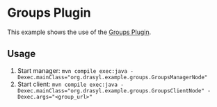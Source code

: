 # Groups Plugin

This example shows the use of the [Groups Plugin](https://docs.java.drasyl.org/plugins/groups/).

## Usage

1. Start
   manager: `mvn compile exec:java -Dexec.mainClass="org.drasyl.example.groups.GroupsManagerNode"`
1. Start
   client: `mvn compile exec:java -Dexec.mainClass="org.drasyl.example.groups.GroupsClientNode" -Dexec.args="<group_url>"`

